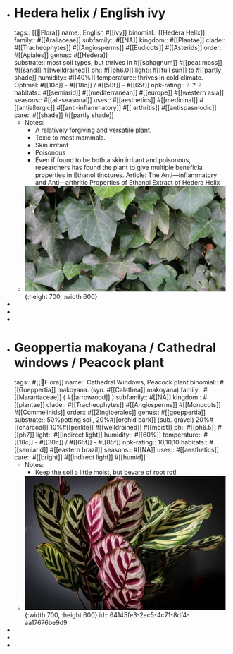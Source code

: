 - # Hedera helix / English ivy
  tags:: [[🌱Flora]] 
  name:: English #[[ivy]]
  binomial:: [[Hedera Helix]]
  family:: #[[Araliaceae]]
  subfamily:: #[[NA]]
  kingdom:: #[[Plantae]]
  clade:: #[[Tracheophytes]] #[[Angiosperms]] #[[Eudicots]] #[[Asterids]] 
  order:: #[[Apiales]]
  genus:: #[[Hedera]]   
  substrate:: most soil types, but thrives in #[[sphagnum]] #[[peat moss]] #[[sand]] #[[welldrained]] 
  ph:: #[[ph6.0]]
  light:: #[[full sun]] to #[[partly shade]] 
  humidity:: #[[40%]] 
  temperature:: thrives in cold climate. Optimal: #[[10c]] - #[[18c]] / #[[50f]] - #[[65f]]
  npk-rating:: ?-?-?
  habitats:: #[[semiarid]] #[[mediterranean]] #[[europe]] #[[western asia]]   
  seasons:: #[[all-seasonal]]
  uses:: #[[aesthetics]] #[[medicinal]] #[[antiallergic]] #[[anti-inflammatory]] #[[ arthritis]] #[[antispasmodic]] 
  care:: #[[shade]] #[[partly shade]]
	- Notes:
		- A relatively forgiving and versatile plant.
		- Toxic to most mammals.
		- Skin irritant
		- Poisonous
		- Even if found to be both a skin irritant and poisonous, researchers has found the plant to give multiple beneficial properties in Ethanol tinctures.
		  Article: The Anti—inflammatory and Anti—arthritic Properties of Ethanol Extract of Hedera Helix
	- ![2023-02-20-01-31-34.jpeg](../assets/2023-02-20-01-31-34.jpeg){:height 700, :width 600}
-
-
-
- # Geoppertia makoyana / Cathedral windows / Peacock plant
  tags:: #[[🌱Flora]]
  name:: Cathedral Windows, Peacock plant
  binomial:: #[[Goeppertia]] makoyana. (syn. #[[Calathea]] makoyana)
  family:: #[[Marantaceae]] ( #[[arrowrood]] ) 
  subfamily:: #[[NA]] 
  kingdom:: #[[plantae]]
  clade:: #[[Tracheophytes]] #[[Angiosperms]] #[[Monocots]] #[[Commelinids]]
  order:: #[[Zingiberales]] 
  genus:: #[[goeppertia]]
  substrate:: 50%potting soil, 20%#[[orchid bark]] (sub. gravel) 20%#[[charcoal]] 10%#[[perlite]] #[[welldrained]] #[[moist]] 
  ph:: #[[ph6.5]] #[[ph7]]
  light:: #[[indirect light]]
  humidity:: #[[60%]] 
  temperature:: #[[18c]] - #[[30c]] / #[[65f]] - #[[85f]]
  npk-rating:: 10,10,10 
  habitats:: #[[semiarid]] #[[eastern brazil]]
  seasons:: #[[NA]]
  uses:: #[[aesthetics]]
  care:: #[[bright]] #[[indirect light]] #[[humid]]
	- Notes:
		- Keep the soil a little moist, but bevare of root rot!
	- ![2023-02-18-22-34-56.jpeg](../assets/2023-02-18-22-34-56.jpeg){:width 700, :height 600}
	  id:: 64145fe3-2ec5-4c71-8df4-aa17676be9d9
-
-
-